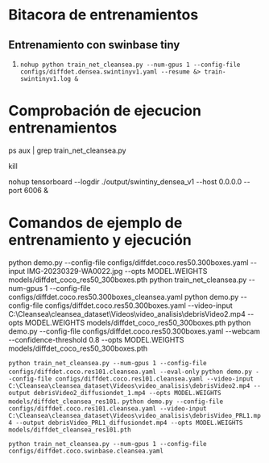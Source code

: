 # Bitacora de entrenamientos
## Entrenamiento con swinbase tiny
1. ``nohup python train_net_cleansea.py --num-gpus 1 --config-file configs/diffdet.densea.swintinyv1.yaml --resume &> train-swintinyv1.log &``


# Comprobación de ejecucion entrenamientos
ps aux | grep train_net_cleansea.py

kill 

nohup tensorboard --logdir ./output/swintiny_densea_v1 --host 0.0.0.0 --port 6006 &

# Comandos de ejemplo de entrenamiento y ejecución
python demo.py --config-file configs/diffdet.coco.res50.300boxes.yaml --input IMG-20230329-WA0022.jpg --opts MODEL.WEIGHTS models/diffdet_coco_res50_300boxes.pth
python train_net_cleansea.py --num-gpus 1 --config-file configs/diffdet.coco.res50.300boxes_cleansea.yaml
python demo.py --config-file configs/diffdet.coco.res50.300boxes.yaml --video-input C:\Cleansea\cleansea_dataset\Videos\video_analisis\debrisVideo2.mp4 --opts MODEL.WEIGHTS models/diffdet_coco_res50_300boxes.pth
python demo.py --config-file configs/diffdet.coco.res50.300boxes.yaml --webcam --confidence-threshold 0.8 --opts MODEL.WEIGHTS models/diffdet_coco_res50_300boxes.pth

``python train_net_cleansea.py --num-gpus 1 --config-file configs/diffdet.coco.res101.cleansea.yaml --eval-only``
``python demo.py --config-file configs/diffdet.coco.res101.cleansea.yaml --video-input C:\Cleansea\cleansea_dataset\Videos\video_analisis\debrisVideo2.mp4 --output debrisVideo2_diffusiondet_1.mp4 --opts MODEL.WEIGHTS models/diffdet_cleansea_res101.``
``python demo.py --config-file configs/diffdet.coco.res101.cleansea.yaml --video-input C:\Cleansea\cleansea_dataset\Videos\video_analisis\debrisVideo_PRL1.mp4 --output debrisVideo_PRL1_diffusiondet.mp4 --opts MODEL.WEIGHTS models/diffdet_cleansea_res101.pth``

``python train_net_cleansea.py --num-gpus 1 --config-file configs/diffdet.coco.swinbase.cleansea.yaml``
